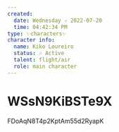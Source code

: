 ```yaml
---
created:
  date: Wednesday ✧ 2022-07-20
  time: 04:42:34 PM
type: ✨characters✨
character info:
  name: Kiko Loureiro
  status: 🎶 Active
  talent: flight/air
  role: main character
---
```


# WSsN9KiBSTe9X

FDoAqN8T4p2KptAm55d2RyapK

